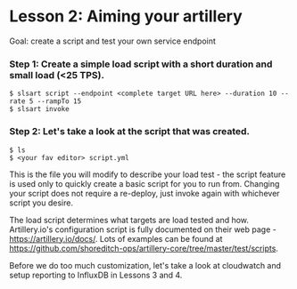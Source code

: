 # Lesson 2: Aiming your artillery
Goal: create a script and test your own service endpoint

### Step 1: Create a simple load script with a short duration and small load (<25 TPS).

```
$ slsart script --endpoint <complete target URL here> --duration 10 --rate 5 --rampTo 15
$ slsart invoke
```

### Step 2: Let's take a look at the script that was created.

```
$ ls
$ <your fav editor> script.yml
```

This is the file you will modify to describe your load test - the script feature is used only to quickly create a basic script for you to run from.  Changing your script does not require a re-deploy, just invoke again with whichever script you desire.

The load script determines what targets are load tested and how.  Artillery.io's configuration script is fully documented on their web page - https://artillery.io/docs/.  Lots of examples can be found at https://github.com/shoreditch-ops/artillery-core/tree/master/test/scripts.

Before we do too much customization, let's take a look at cloudwatch and setup reporting to InfluxDB in Lessons 3 and 4.
